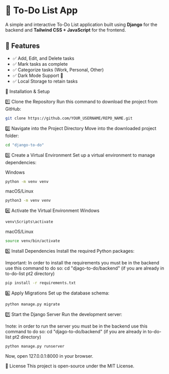 # 📝 To-Do List App  
A simple and interactive To-Do List application built using **Django** for the backend and **Tailwind CSS + JavaScript** for the frontend.  

## 🌟 Features  
- ✅ Add, Edit, and Delete tasks  
- ✅ Mark tasks as complete  
- ✅ Categorize tasks (Work, Personal, Other)  
- ✅ Dark Mode Support 🌙  
- ✅ Local Storage to retain tasks  

🚀 Installation & Setup

1️⃣ Clone the Repository
Run this command to download the project from GitHub:

```bash
git clone https://github.com/YOUR_USERNAME/REPO_NAME.git
```

2️⃣ Navigate into the Project Directory
Move into the downloaded project folder:
```bash
cd "django-to-do"
```

3️⃣ Create a Virtual Environment
Set up a virtual environment to manage dependencies:

Windows
```bash
python -m venv venv
```

macOS/Linux
```bash
python3 -m venv venv
```
4️⃣ Activate the Virtual Environment
Windows
```bash
venv\Scripts\activate
```
macOS/Linux
```bash
source venv/bin/activate
```

5️⃣ Install Dependencies
Install the required Python packages:

Important: In order to install the requirements you must be in the backend use this command to do so: cd "djago-to-do/backend" (if you are already in to-do-list pt2 directory)

```bash
pip install -r requirements.txt
```
6️⃣ Apply Migrations
Set up the database schema:
```bash
python manage.py migrate
```

7️⃣ Start the Django Server
Run the development server:

!note: in order to run the server you must be in the backend use this command to do so: cd "djago-to-do/backend" (if you are already in to-do-list pt2 directory)

```bash
python manage.py runserver
```
Now, open 127.0.0.1:8000 in your browser.

📜 License
This project is open-source under the MIT License.



